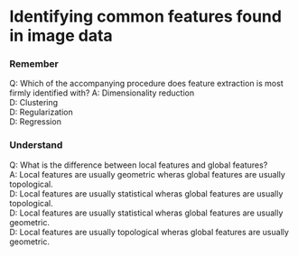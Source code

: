 # Identifying common features found in image data

### Remember
Q: Which of the accompanying procedure does feature extraction is most firmly identified with?
A: Dimensionality reduction  
D: Clustering  
D: Regularization  
D: Regression  

### Understand
Q: What is the difference between local features and global features?  
A: Local features are usually geometric wheras global features are usually topological.  
D: Local features are usually statistical wheras global features are usually topological.  
D: Local features are usually statistical wheras global features are usually geometric.  
D: Local features are usually topological wheras global features are usually geometric.  











